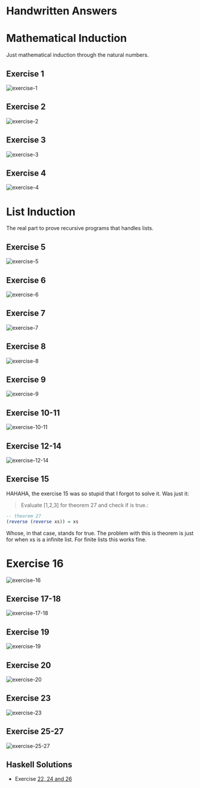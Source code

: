 # Handwritten Answers

# Mathematical Induction
Just mathematical induction through the natural numbers.

## Exercise 1
![exercise-1](exercise_01.jpg)
## Exercise 2
![exercise-2](exercise_02.jpg)
## Exercise 3
![exercise-3](exercise_03.jpg)
## Exercise 4
![exercise-4](exercise_04.jpg)

# List Induction
The real part to prove recursive programs that handles lists.

## Exercise 5
![exercise-5](exercise_05.jpg)

## Exercise 6
![exercise-6](exercise_06.jpg)

## Exercise 7
![exercise-7](exercise_07.jpg)

## Exercise 8
![exercise-8](exercise_08.jpg)

## Exercise 9
![exercise-9](exercise_09.jpg)

## Exercise 10-11
![exercise-10-11](exercise_10-11.jpg)

## Exercise 12-14
![exercise-12-14](exercise_12-14.jpg)

## Exercise 15
HAHAHA, the exercise 15 was so stupid that I forgot to solve it.
Was just it:
> Evaluate [1,2,3] for theorem 27 and check if is true.:

```haskell
-- theorem 27
(reverse (reverse xs)) = xs
```

Whose, in that case, stands for true.
The problem with this is theorem is just for
when xs is a infinite list. For finite lists this works fine.

# Exercise 16
![exercise-16](exercise_16.jpg)

## Exercise 17-18
![exercise-17-18](exercise_17-18.jpg)

## Exercise 19
![exercise-19](exercise_19.jpg)

## Exercise 20
![exercise-20](exercise_20.jpg)

## Exercise 23
![exercise-23](exercise_23.jpg)

## Exercise 25-27
![exercise-25-27](exercise_25-27.jpg)


## Haskell Solutions

* Exercise [22, 24 and 26](exercises.hs)
